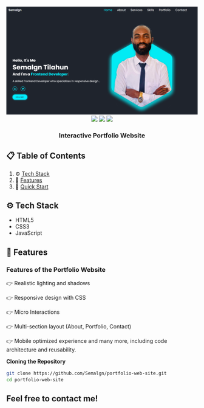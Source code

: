 <div align="center">
  <br />
    <a>
      <img src="images/portfolio-readme.png" alt="Project Banner">
    </a>
  <br />

  <div>
    <img src="https://img.shields.io/badge/-html5-black?style=for-the-badge&logo=html5&logoColor=white" />
    <img src="https://img.shields.io/badge/-css3-88CE02?style=for-the-badge&logo=css3&logoColor=white" />
    <img src="https://img.shields.io/badge/-javascript-38B2AC?style=for-the-badge&logo=javascript&logoColor=white" />
  </div>

  <h3 align="center">Interactive Portfolio Website</h3>
</div>

## 📋 <a name="table">Table of Contents</a>

1. ⚙️ [Tech Stack](#tech-stack)
2. 🔋 [Features](#features)
3. 🤸 [Quick Start](#quick-start)

## <a name="tech-stack">⚙️ Tech Stack</a>

- HTML5
- CSS3
- JavaScript

## <a name="features">🔋 Features</a>

### Features of the Portfolio Website

👉 Realistic lighting and shadows

👉 Responsive design with CSS 

👉 Micro Interactions

👉 Multi-section layout (About, Portfolio, Contact)

👉 Mobile optimized experience
  and many more, including code architecture and reusability.

**Cloning the Repository**

```bash
git clone https://github.com/Semalgn/portfolio-web-site.git
cd portfolio-web-site
```
## Feel free to contact me!
